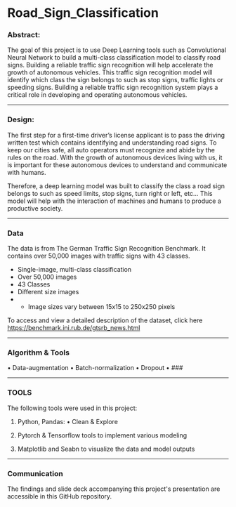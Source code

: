 # Road_Sign_Classification



### Abstract:


The goal of this project is to use Deep Learning tools such as Convolutional Neural Network to build a multi-class classification model to classify road signs. Building a reliable traffic sign recognition will help accelerate the growth of autonomous vehicles. This traffic sign recognition model will identify which class the sign belongs to such as stop signs, traffic lights or speeding signs. Building a reliable traffic sign recognition system plays a critical role in developing and operating autonomous vehicles. 




---



### Design:


The first step for a first-time driver’s license applicant is to pass the driving written test which contains identifying and understanding road signs. To keep our cities safe, all auto operators must recognize and abide by the rules on the road. With the growth of autonomous devices living with us, it is important for these autonomous devices to understand and communicate with humans.  

Therefore, a deep learning model was built to classify the class a road sign belongs to such as speed limits, stop signs, turn right or left, etc… This model will help with the interaction of machines and humans to produce a productive society. 

 



---



### Data


The data is from The German Traffic Sign Recognition Benchmark. It contains over 50,000 images with traffic signs with 43 classes.



- Single-image, multi-class classification 
- Over 50,000 images
- 43 Classes
- Different size images
- - Image sizes vary between 15x15 to 250x250 pixels

To access and view a detailed description of the dataset, click here https://benchmark.ini.rub.de/gtsrb_news.html 



---


### Algorithm & Tools


•	Data-augmentation
•	Batch-normalization
•	Dropout
•	###


---



### **TOOLS**

The following tools were used in this project:

1.	Python, Pandas: 
       •	    Clean & Explore
      

2.	Pytorch & Tensorflow tools to implement various modeling

3.	Matplotlib and Seabn to visualize the data and model outputs

---

### Communication


The findings and slide deck accompanying this project's presentation are accessible in this GitHub repository.



